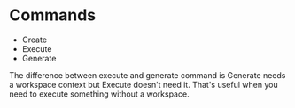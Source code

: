 # Commands
* Create
* Execute
* Generate

The difference between execute and generate command is Generate needs a workspace context but Execute doesn't need it.
That's useful when you need to execute something without a workspace.
